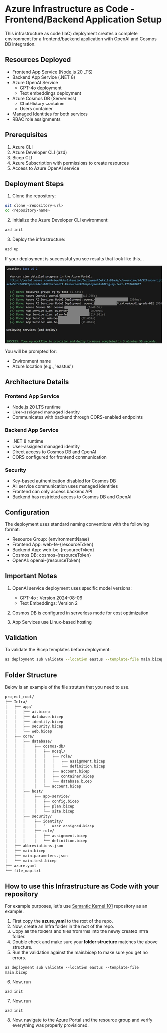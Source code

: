 # Azure Infrastructure as Code - Frontend/Backend Application Setup

This infrastructure as code (IaC) deployment creates a complete environment for a frontend/backend application with OpenAI and Cosmos DB integration.

## Resources Deployed

- Frontend App Service (Node.js 20 LTS)
- Backend App Service (.NET 8)
- Azure OpenAI Service
  - GPT-4o deployment
  - Text embeddings deployment
- Azure Cosmos DB (Serverless)
  - ChatHistory container
  - Users container
- Managed Identities for both services
- RBAC role assignments

## Prerequisites

1. Azure CLI
2. Azure Developer CLI (azd)
3. Bicep CLI
4. Azure Subscription with permissions to create resources
5. Access to Azure OpenAI service

## Deployment Steps

1. Clone the repository:
```bash
git clone <repository-url>
cd <repository-name>
```

2. Initialize the Azure Developer CLI environment:
```bash
azd init
```

3. Deploy the infrastructure:
```bash
azd up
```

If your deployment is successful you see results that look like this...

![successful-az-up](../../Images/successful-azd-up.jpg)

You will be prompted for:
- Environment name
- Azure location (e.g., 'eastus')

## Architecture Details

### Frontend App Service
- Node.js 20 LTS runtime
- User-assigned managed identity
- Communicates with backend through CORS-enabled endpoints

### Backend App Service
- .NET 8 runtime
- User-assigned managed identity
- Direct access to Cosmos DB and OpenAI
- CORS configured for frontend communication

### Security
- Key-based authentication disabled for Cosmos DB
- All service communication uses managed identities
- Frontend can only access backend API
- Backend has restricted access to Cosmos DB and OpenAI

## Configuration

The deployment uses standard naming conventions with the following format:
- Resource Group: {environmentName}
- Frontend App: web-fe-{resourceToken}
- Backend App: web-be-{resourceToken}
- Cosmos DB: cosmos-{resourceToken}
- OpenAI: openai-{resourceToken}

## Important Notes

1. OpenAI service deployment uses specific model versions:
   - GPT-4o : Version 2024-08-06
   - Text Embeddings: Version 2

2. Cosmos DB is configured in serverless mode for cost optimization

3. App Services use Linux-based hosting

## Validation

To validate the Bicep templates before deployment:
```bash
az deployment sub validate --location eastus --template-file main.bicep
```

## Folder Structure

Below is an example of the file struture that you need to use.  

```
project_root/
├── Infra/
│   ├── app/
│   │   ├── ai.bicep
│   │   ├── database.bicep
│   │   ├── identity.bicep
│   │   ├── security.bicep
│   │   └── web.bicep
│   ├── core/
│   │   ├── database/
│   │   │    ├── cosmos-db/
│   │   │    │   ├── nosql/
│   │   │    │   │   ├── role/
│   │   │    │   │   │   ├── assignment.bicep
│   │   │    │   │   │   └── definition.bicep
│   │   │    │   │   ├── account.bicep
│   │   │    │   │   ├── container.bicep
│   │   │    │   │   └── database.bicep
│   │   │    │   └── account.bicep
│   │   ├── host/
│   │   │    ├── app-service/
│   │   │    │   ├── config.bicep
│   │   │    │   ├── plan.bicep
│   │   │    │   └── site.bicep
│   │   ├── security/
│   │   │    ├── identity/
│   │   │    │   └── user-assigned.bicep
│   │   │    ├── role/
│   │   │    │   ├── assignment.bicep
│   │   │    │   └── definition.bicep
│   ├── abbreviations.json
│   ├── main.bicep
│   ├── main.parameters.json
│   └── main.test.bicep
├── azure.yaml
└── file_map.txt
```
## How to use this Infrastructure as Code with your repository

For example purposes, let's use [Semantic Kernel 101](https://github.com/Rickcau/Semantic-Kernel-101) repository as an example.

1. First copy the **azure.yaml** to the root of the repo.
2. Now, create an Infra folder in the root of the repo.
3. Copy all the folders and files from this into the newly created Infra folder.
4. Double check and make sure your **folder structure** matches the above structure.
5. Run the validation against the main.bicep to make sure you get no errors.
```
az deployment sub validate --location eastus --template-file main.bicep
```
6. Now, run 
```
azd init
```
7. Now, run 
```
azd init
```
8. Now, navigate to the Azure Portal and the resource group and verify everything was properly provisioned.
